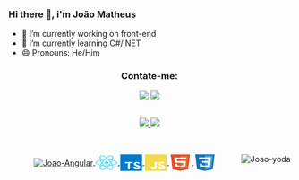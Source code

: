 ### Hi there 👋, i'm João Matheus

- 🔭 I’m currently working on front-end
- 🌱 I’m currently learning C#/.NET
- 😄 Pronouns: He/Him
<h3 align="center">Contate-me:</h3>

<div  align="center"> 
  <a href = "mailto:joao.matheeus1555@gmail.com"><img src="https://img.shields.io/badge/-Gmail-%23333?style=for-the-badge&logo=gmail&logoColor=white" target="_blank"></a>
  <a href="https://www.linkedin.com/in/jo%C3%A3o-matheus-8b54721b5/" target="_blank"><img src="https://img.shields.io/badge/-LinkedIn-%230077B5?style=for-the-badge&logo=linkedin&logoColor=white" target="_blank"></a> 
</div>

  ##
  
 <div align="center">
  <a href="https://github.com/joaomatheus1">
  <img height="200em" src = "https://github-readme-stats.vercel.app/api?username=joaomatheus1&show_icons=true&theme=dracula&line_height=33">
  <img height="200em" src="https://github-readme-stats.vercel.app/api/top-langs/?username=joaomatheus1&layout=compact&langs_count=16&theme=dracula"/>
</div>

##

<div align="center" style="display: inline_block"><br>
  <img align="center" alt="Joao-Angular" height="30" width="40" src="https://cdn.jsdelivr.net/gh/devicons/devicon@latest/icons/angular/angular-original.svg" />      
  <img align="center" alt="Joao-React" height="30" width="40" src="https://raw.githubusercontent.com/devicons/devicon/master/icons/react/react-original.svg">
  <img align="center" alt="Joao-Ts" height="30" width="40" src="https://raw.githubusercontent.com/devicons/devicon/master/icons/typescript/typescript-plain.svg">
  <img align="center" alt="Joao-Js" height="30" width="40" src="https://raw.githubusercontent.com/devicons/devicon/master/icons/javascript/javascript-plain.svg">
  <img align="center" alt="Joao-HTML" height="30" width="40" src="https://raw.githubusercontent.com/devicons/devicon/master/icons/html5/html5-original.svg">
  <img align="center" alt="Joao-CSS" height="30" width="40" src="https://raw.githubusercontent.com/devicons/devicon/master/icons/css3/css3-original.svg">
  <img align="right" alt="Joao-yoda" src="https://cdn.discordapp.com/attachments/795358919417397249/825430589581688872/hi.gif">
</div>
